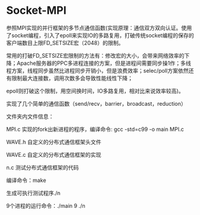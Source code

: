 # Socket-MPI

参照MPI实现的并行框架的多节点通信函数(实现原理：通信双方双向认证。使用了socket编程，引入了epoll来实现IO的多路复用，打破传统socket编程的保存的客户端数目上限FD_SETSIZE宏（2048）的限制。

常用的打破FD_SETSIZE宏限制的方法有：修改宏的大小，会带来网络效率的下降；Apache服务器的PPC多进程连接的方案，但是进程间需要同步操1作；多线程方案，线程同步虽然比进程同步开销小，但是浪费效率；selec/poll方案依然还有限制最大连接数，调用次数多会导致性能线性下降；

epoll则打破这个限制，用空间换时间，IO多路复用，相对比来说效率较高)。

实现了几个简单的通信函数（send/recv，barrier，broadcast，reduction）


文件夹内文件信息：

MPI.c   实现的fork出新进程的程序，编译命令: gcc -std=c99 -o main MPI.c

WAVE.h  自定义的分布式通信框架头文件

WAVE.c  自定义的分布式通信框架的实现

n.c     测试分布式通信框架的代码

编译命令：make

生成可执行测试程序./n


9个进程的运行命令：./main 9 ./n
